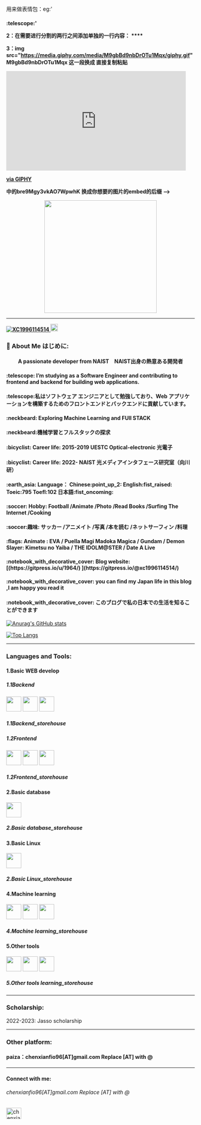 
<!-- 注释：参考网站 https://zenn.dev/yutakatay/articles/kirakira-github-profile-->
<!-- 注释：1：https://gist.github.com/rxaviers/7360908  --->用来做表情包：eg:'<h4 align="left">:telescope:'

2：在需要进行分割的两行之间添加单独的一行内容： ****

3：img src="https://media.giphy.com/media/M9gbBd9nbDrOTu1Mqx/giphy.gif"
M9gbBd9nbDrOTu1Mqx 这一段换成
直接复制粘贴
<iframe src="https://giphy.com/embed/bre9Mgy3vkAO7WpwhK" width="480" height="265" frameBorder="0" class="giphy-embed" allowFullScreen></iframe><p><a href="https://giphy.com/gifs/swaps4-bre9Mgy3vkAO7WpwhK">via GIPHY</a></p>

 中的bre9Mgy3vkAO7WpwhK 换成你想要的图片的embed的后缀
 --> 





<div id="header" align="center">
  <img src="https://media.giphy.com/media/13VFATn4bxBCXm/giphy.gif" width="300"/>
</div>

****



<p align="left">
  <a href="https://github.com/XC1996114514/XC1996114514/">
    <img src="https://komarev.com/ghpvc/?username=XC1996114514&color=blueviolet&style=flat" alt="XC1996114514" />
  
   <a href="https://github.com/XC1996114514">
    <img height="20" src="https://img.shields.io/github/followers/XC1996114514?label=follow&logo=github&style=flat" />
  </a>   

    

    
  </p>

  <!--注释：添加计数标签 https://github.com/antonkomarev/github-profile-views-counter   要改的改img后面加&-->


  
  
### :mount_fuji: About Me はじめに:
  
<h4 align="middle">A passionate developer from NAIST　NAIST出身の熱意ある開発者　</h4>





<h4 align="left">:telescope: I’m studying as a Software Engineer and contributing to frontend and backend for building web applications.</h4>

<h4 align="left">:telescope:私はソフトウェア エンジニアとして勉強しており、Web アプリケーションを構築するためのフロントエンドとバックエンドに貢献しています。</h4>

<h4 align="left">:neckbeard: Exploring Machine Learning and FUll STACK</h4>
<h4 align="left">:neckbeard:機械学習とフルスタックの探求</h4>
<h4 align="left">:bicyclist: Career life: 2015-2019 UESTC   Optical-electronic 光電子  </h4>

<h4 align="left">:bicyclist: Career life: 2022- NAIST 光メディアインタフェース研究室（向川研）  </h4>

<h4 align="left"> :earth_asia: Language： Chinese:point_up_2:  English:fist_raised: Toeic:795 Toefl:102  日本語:fist_oncoming:　</h4>

<h4 align="left">:soccer: Hobby: Football /Animate /Photo /Read Books /Surfing The Internet /Cooking</h4>

<h4 align="left">:soccer:趣味: サッカー /アニメイト /写真 /本を読む /ネットサーフィン /料理 </h4>

<h4 align="left">:flags: Animate : EVA / Puella Magi Madoka Magica / Gundam / Demon Slayer: Kimetsu no Yaiba / THE IDOLM@STER / Date A Live</h4>

<h4 align="left">:notebook_with_decorative_cover: Blog website: [(https://gitpress.io/u/1964/)       ](https://gitpress.io/@xc1996114514/)</h4>

<h4 align="left">:notebook_with_decorative_cover:  you can find my Japan life in this blog ,I am happy you read it </h4>
<h4 align="left">:notebook_with_decorative_cover:  このブログで私の日本での生活を知ることができます</h4>

[![Anurag's GitHub stats](https://github-readme-stats.vercel.app/api?username=XC1996114514&show_icons=true&theme=cobalt
)](https://github.com/anuraghazra/github-readme-stats)



[![Top Langs](https://github-readme-stats.vercel.app/api/top-langs/?username=XC1996114514&exclude_repo=github-slideshow)](https://github.com/anuraghazra/github-readme-stats)



****
<h3 align="left">Languages and Tools:</h3>
<h4 align="left">1.Basic WEB develop</h4>

<h5 align="left">1.1Backend </h5>
<div>
  <img src="https://cdn.jsdelivr.net/gh/devicons/devicon/icons/go/go-original-wordmark.svg" width="40" height="40" />
  <img src="https://cdn.jsdelivr.net/gh/devicons/devicon/icons/cplusplus/cplusplus-plain.svg" width="40" height="40"/>
  <img src="https://cdn.jsdelivr.net/gh/devicons/devicon/icons/java/java-original-wordmark.svg" width="40" height="40" />
</div>
<h5 align="left">1.1Backend_storehouse </h5>


                    
<h5 align="left">1.2Frontend</h5>  
<div>
<img src="https://cdn.jsdelivr.net/gh/devicons/devicon/icons/javascript/javascript-original.svg" width="40" height="40"/>
<img src="https://cdn.jsdelivr.net/gh/devicons/devicon/icons/css3/css3-original-wordmark.svg"  width="40" height="40" />
<img src="https://cdn.jsdelivr.net/gh/devicons/devicon/icons/html5/html5-plain-wordmark.svg"  width="40" height="40" />
</div>                            
<h5 align="left">1.2Frontend_storehouse</h5>  


<h4 align="left">2.Basic database</h4>

<img src="https://cdn.jsdelivr.net/gh/devicons/devicon/icons/mysql/mysql-original-wordmark.svg" width="40" height="40" />
<h5 align="left">2.Basic database_storehouse</h5>            

 
<h4 align="left">3.Basic Linux</h4>


<img src="https://cdn.jsdelivr.net/gh/devicons/devicon/icons/centos/centos-original-wordmark.svg" width="40" height="40"/>
<h5 align="left">2.Basic Linux_storehouse</h5>  


<h4 align="left">4.Machine learning</h4>
<div>
<img src="https://cdn.jsdelivr.net/gh/devicons/devicon/icons/python/python-original-wordmark.svg" width="40" height="40" />
<img src="https://cdn.jsdelivr.net/gh/devicons/devicon/icons/pytorch/pytorch-plain-wordmark.svg" width="40" height="40" />
<img src="https://cdn.jsdelivr.net/gh/devicons/devicon/icons/r/r-original.svg"  width="40" height="40" />       
</div> 
<h5 align="left">4.Machine learning_storehouse</h5>  

<h4 align="left">5.Other tools</h4>

<div>
<img src="https://cdn.jsdelivr.net/gh/devicons/devicon/icons/matlab/matlab-original.svg" width="40" height="40" />
<img src="https://cdn.jsdelivr.net/gh/devicons/devicon/icons/c/c-original.svg"  width="40" height="40"/>          
<img src="https://cdn.jsdelivr.net/gh/devicons/devicon/icons/git/git-original-wordmark.svg" width="40" height="40" />
</div>                     
<h5 align="left">5.Other tools learning_storehouse</h5>  

****
<h3 align="left">Scholarship:</h3>
2022-2023: Jasso scholarship

****
<h3 align="left">Other platform:</h3>
<h4 align="left">paiza：chenxianfio96[AT]gmail.com  Replace [AT] with @ </h4>

****
<h4 align="left">Connect with me: </h4>
<p align="left">
  
<h6 align="left">chenxianfio96[AT]gmail.com  Replace [AT] with @   </h6>
  
<a href="https://www.leetcode.com/chenxianfio96" target="blank"><img align="center" src="https://raw.githubusercontent.com/rahuldkjain/github-profile-readme-generator/master/src/images/icons/Social/leet-code.svg" alt="chenxianfio96" height="30" width="40" /></a>
</p>

